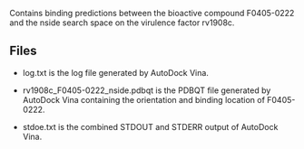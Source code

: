 Contains binding predictions between the bioactive compound F0405-0222 and the nside search space on the virulence factor rv1908c.

## Files

- log.txt is the log file generated by AutoDock Vina.

- rv1908c_F0405-0222_nside.pdbqt is the PDBQT file generated by AutoDock Vina containing the orientation and binding location of F0405-0222.

- stdoe.txt is the combined STDOUT and STDERR output of AutoDock Vina.

